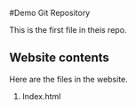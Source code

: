 #Demo Git Repository

This is the first file in theis repo.

## Website contents 

Here are the files in the website.

1. Index.html
